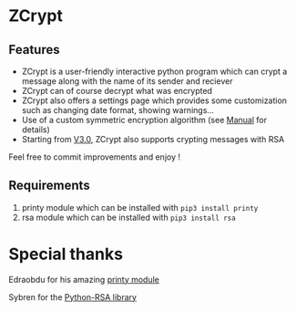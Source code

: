 # ZCrypt
## Features
* ZCrypt is a user-friendly interactive python program which can crypt a message along with the name of its sender and reciever
* ZCrypt can of course decrypt what was encrypted
* ZCrypt also offers a settings page which provides some customization such as changing date format, showing warnings...
* Use of a custom symmetric encryption algorithm (see [Manual](UserManual.md#cryptEng) for details)
* Starting from [V3.0](https://github.com/cl-ement05/ZCrypt/releases/tag/V3.0#rsafeatures), ZCrypt also supports crypting messages with RSA

Feel free to commit improvements and enjoy !

## Requirements
1. printy module which can be installed with ```pip3 install printy```
2. rsa module which can be installed with `pip3 install rsa`

# Special thanks
Edraobdu for his amazing [printy module](https://github.com/edraobdu/printy) 

Sybren for the [Python-RSA library](https://github.com/sybrenstuvel/python-rsa)
